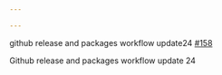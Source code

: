 ```yaml
---

---
```

    
github release and packages workflow update24 [#158](https://github.com/JantaeLeckie/monorepo-release-changesets/pull/158)
    
Github release and packages workflow update 24
